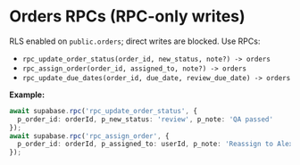 # Orders RPCs (RPC-only writes)

RLS enabled on `public.orders`; direct writes are blocked. Use RPCs:

- `rpc_update_order_status(order_id, new_status, note?) -> orders`
- `rpc_assign_order(order_id, assigned_to, note?) -> orders`
- `rpc_update_due_dates(order_id, due_date, review_due_date) -> orders`

**Example:**
```ts
await supabase.rpc('rpc_update_order_status', {
  p_order_id: orderId, p_new_status: 'review', p_note: 'QA passed'
});
await supabase.rpc('rpc_assign_order', {
  p_order_id: orderId, p_assigned_to: userId, p_note: 'Reassign to Alex'
});
```
